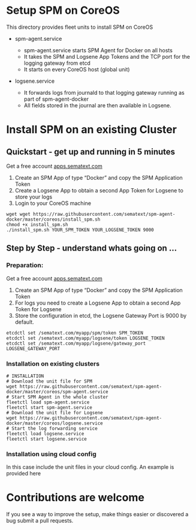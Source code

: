 # Setup SPM on CoreOS

This directory provides fleet units to install SPM on CoreOS
- spm-agent.service 

	- spm-agent.service starts SPM Agent for Docker on all hosts 
	- It takes the SPM and Logsene App Tokens and the TCP port for the logging gateway from etcd
	- It starts on every CoreOS host (global unit)
	
- logsene.service

	- It forwards logs from journald to that logging gateway running as part of spm-agent-docker 
	- All fields stored in the journal are then available in Logsene.


# Install SPM on an existing Cluster

## Quickstart - get up and running in 5 minutes

Get a free account [apps.sematext.com](https://apps.sematext.com)

1. Create an SPM App of type “Docker” and copy the SPM Application Token
2. Create a Logsene App to obtain a second App Token for Logsene to store your logs
3. Login to your CoreOS machine

```
wget wget https://raw.githubusercontent.com/sematext/spm-agent-docker/master/coreos/install_spm.sh
chmod +x install_spm.sh
./install_spm.sh YOUR_SPM_TOKEN YOUR_LOGSENE_TOKEN 9000
```


## Step by Step - understand whats going on ...

### Preparation:
Get a free account [apps.sematext.com](https://apps.sematext.com)

1. Create an SPM App of type “Docker” and copy the SPM Application Token
2. For logs you need to create a Logsene App to obtain a second App Token for Logsene
3. Store the configuration in etcd, the Logsene Gateway Port is 9000 by default. 

```
etcdctl set /sematext.com/myapp/spm/token SPM_TOKEN
etcdctl set /sematext.com/myapp/logsene/token LOGSENE_TOKEN
etcdctl set /sematext.com/myapp/logsene/gateway_port LOGSENE_GATEWAY_PORT
```


### Installation on existing clusters

```
# INSTALLATION
# Download the unit file for SPM
wget https://raw.githubusercontent.com/sematext/spm-agent-docker/master/coreos/spm-agent.service
# Start SPM Agent in the whole cluster
fleetctl load spm-agent.service
fleetctl start spm-agent.service
# Download the unit file for Logsene
wget https://raw.githubusercontent.com/sematext/spm-agent-docker/master/coreos/logsene.service
# Start the log forwarding service
fleetctl load logsene.service
fleetctl start logsene.service
```


### Installation using cloud config

In this case include the unit files in your cloud config. 
An example is provided here

# Contributions are welcome

If you see a way to improve the setup, make things easier or discovered a bug submit a pull requests.  


